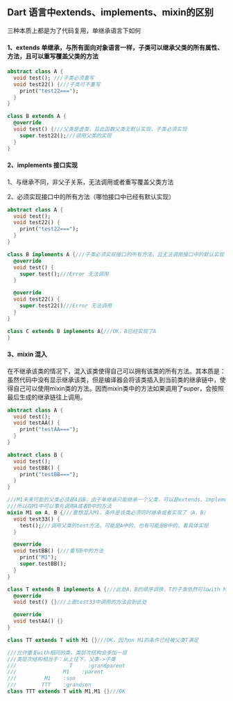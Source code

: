 ## Dart 语言中extends、implements、mixin的区别

三种本质上都是为了代码复用，单继承语言下如何

#### 1、extends 单继承，与所有面向对象语言一样，子类可以继承父类的所有属性、方法，且可以重写覆盖父类的方法

```dart
abstract class A {
  void test(); ///子类必须重写
  void test22() {///子类可不重写
    print("test22===");
  }
}

class B extends A {
  @override
  void test() {///父类是虚类，且此函数父类无默认实现，子类必须实现
    super.test22();///调用父类的实现
  }
}
```

#### 2、implements 接口实现

1、与继承不同，非父子关系，无法调用或者重写覆盖父类方法

2、必须实现接口中的所有方法（哪怕接口中已经有默认实现）

```dart
abstract class A {
  void test();
  void test22() {
    print("test22===");
  }
}

class B implements A {///子类必须实现接口的所有方法，且无法调用接口中的默认实现
  @override
  void test() {
    super.test();///Error 无法调用
  }

  @override
  void test22() {
    super.test22()///Error 无法调用
  }
}

class C extends B implements A{///OK，B已经实现了A
}
```

#### 3、mixin 混入

在不继承该类的情况下，混入该类使得自己可以拥有该类的所有方法。其本质是：虽然代码中没有显示继承该类，但是编译器会将该类插入到当前类的继承链中，使得自己可以使用mixin类的方法。因而mixin类中的方法如果调用了super，会按照最后生成的继承链往上调用。

```dart
abstract class A {
  void test();
  void testAA() {
    print("testAA===");
  }
}

abstract class B {
  void test();
  void testBB() {
    print("testBB===");
  }
}

///M1未来可能的父类必须是A且B，由于单继承只能继承一个父类，可以是extends、implements、mixin三者任意组合
///所以在M1中可以事先调用A或者B中的方法
mixin M1 on A, B {///要想混入M1，条件是该类必须同时继承或者实现了（A、B）
  void test33() {
    test();///调用父类的test方法，可能是A中的，也有可能是B中的。看具体实现
  }

  @override
  void testBB() {///重写B中的方法
    print("M1");
    super.testBB();
  }
}

class T extends B implements A {///此处A、B的顺序调换，T的子类依然可以with M1，因为都满足了on M1的条件
  @override
  void test() {}///上面test33中调用的方法会到此处

  @override
  void testAA() {}
}

class TT extends T with M1 {}///OK，因为on M1的条件已经被父类T满足 

///允许重复with相同的类，类层次结构会多加一层
///类层次结构相当于：从上往下，父类->子类
///					T     :grandparent
///				  M1    :parent
///         M1    :son
///        TTT    :grandson
class TTT extends T with M1,M1 {}///OK
```

